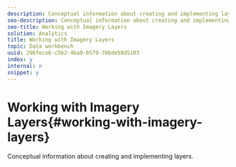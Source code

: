 ```yaml
---
description: Conceptual information about creating and implementing layers.
seo-description: Conceptual information about creating and implementing layers.
seo-title: Working with Imagery Layers
solution: Analytics
title: Working with Imagery Layers
topic: Data workbench
uuid: 296fece6-c562-4ba9-b579-76bde58d5103
index: y
internal: n
snippet: y
---
```


# Working with Imagery Layers{#working-with-imagery-layers}

Conceptual information about creating and implementing layers.

